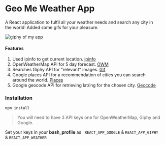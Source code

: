 # Geo Me Weather App

A React application to fulfil all your weather needs and search any city in the world! Added some gifs for your pleasure. 


![giphy of my app](geome.gif)
#### Features
1. Used ipinfo to get current location. [ipinfo](ipinfo.io)
2. OpenWeatherMap API for 5 day forecast. [OWM](https://openweathermap.org/forecast5#min)
3. Searches Giphy API for "relevant" images. [Gif](https://developers.giphy.com/)
4. Google places API for a recommendation of cities you can search around the world. [Places](https://developers.google.com/places/)
5. Google geocode API for retrieving lat/lng for the chosen city. [Geocode](https://developers.google.com/maps/documentation/geocoding/start)


### Installation
```sh
npm install
```
>You will need to have 3 API keys one for OpenWeatherMap, Giphy and Google. 

Set your keys in your __bash_profile__ as ``` REACT_APP_GOOGLE``` & ```REACT_APP_GIPHY``` & ```REACT_APP_WEATHER```
